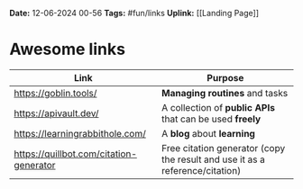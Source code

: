 **Date:** 12-06-2024 00-56
**Tags:** #fun/links
**Uplink:** [[Landing Page]]

# Awesome links


| Link                                    | Purpose                                                                      |
| --------------------------------------- | ---------------------------------------------------------------------------- |
| https://goblin.tools/                   | **Managing routines** and tasks                                              |
| https://apivault.dev/                   | A collection of **public APIs** that can be used **freely**                  |
| https://learningrabbithole.com/         | A **blog** about **learning**                                                |
| https://quillbot.com/citation-generator | Free citation generator (copy the result and use it as a reference/citation) |
